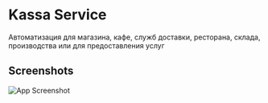 # Kassa Service

Автоматизация для магазина, кафе, служб доставки, ресторана, склада, производства или для предоставления услуг

## Screenshots

![App Screenshot](https://user-images.githubusercontent.com/40173213/212405312-beb9d86c-c99b-4c8a-ae2e-2366fcb18c8f.png)
